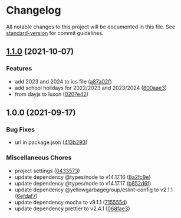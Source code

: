 # Changelog

All notable changes to this project will be documented in this file. See [standard-version](https://github.com/conventional-changelog/standard-version) for commit guidelines.

## [1.1.0](https://gitlab.com/4s1/appointment-creator/compare/v1.0.0...v1.1.0) (2021-10-07)


### Features

* add 2023 and 2024 to ics file ([a87a02f](https://gitlab.com/4s1/appointment-creator/commit/a87a02f7cd4348f2d23309eb0c648ff41a299c27))
* add school holidays for 2022/2023 and 2023/2024 ([800aae3](https://gitlab.com/4s1/appointment-creator/commit/800aae30198c48a7d6e4bb3d7e421dc2c997eb13))
* from dayjs to luxon ([0207e42](https://gitlab.com/4s1/appointment-creator/commit/0207e428c6d9df8031594406eff6b78f02faf39d))

## 1.0.0 (2021-09-17)


### Bug Fixes

* url in package.json ([413b293](https://gitlab.com/4s1/appointment-creator/commit/413b293a065f4aeecaf7afc4f7bb52425e0c4264))


### Miscellaneous Chores

* project settings ([0433573](https://gitlab.com/4s1/appointment-creator/commit/04335732067b3d512cd5dd130893ab50e41fcb1d))
* update dependency @types/node to v14.17.16 ([8a2fc9e](https://gitlab.com/4s1/appointment-creator/commit/8a2fc9e349d0219bca1d8d7c94cd66d7c317a93d))
* update dependency @types/node to v14.17.17 ([b852d6f](https://gitlab.com/4s1/appointment-creator/commit/b852d6f0b7520daa05c8d3aff0b2b68701d83d7c))
* update dependency @yellowgarbagegroup/eslint-config to v2.1.1 ([6efdaf7](https://gitlab.com/4s1/appointment-creator/commit/6efdaf7c07629c7331a21de6ef48edab98f6fc72))
* update dependency mocha to v9.1.1 ([715555d](https://gitlab.com/4s1/appointment-creator/commit/715555d162601270ed07243b2a2ef5787ad6bb5e))
* update dependency prettier to v2.4.1 ([068fae3](https://gitlab.com/4s1/appointment-creator/commit/068fae31ecdf14e8d1c32a3f2bce43c929e64d12))
